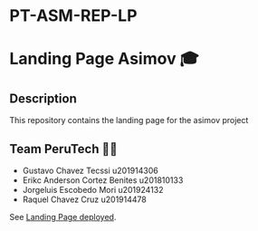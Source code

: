 # PT-ASM-REP-LP
# Landing Page Asimov 🎓

## Description
This repository contains the landing page for the asimov project

## Team PeruTech 👨‍💻
* Gustavo Chavez Tecssi		    u201914306
* Erikc Anderson Cortez Benites	u201810133
* Jorgeluis Escobedo Mori	    u201924132
* Raquel Chavez Cruz		    u201914478


See [Landing Page deployed](https://perutech-asimov-2022-1.github.io/PT-ASM-REP-LP/).